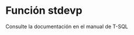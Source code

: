 ﻿---
FunctionName: "stdevp"
FunctionType: "SQL"
Autogenerated: true
---

# Función  stdevp

Consulte la documentación en el manual de T-SQL
